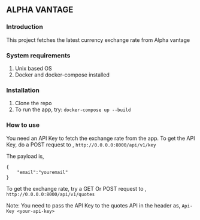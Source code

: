 ## ALPHA VANTAGE

### Introduction
This project fetches the latest currency exchange rate from Alpha vantage

### System requirements
1. Unix based OS
2. Docker and docker-compose installed

### Installation
1. Clone the repo
2. To run the app, try:
```docker-compose up --build```

### How to use
You need an API Key to fetch the exchange rate from the app. To get the API Key, do a 
POST request to ,
```http://0.0.0.0:8000/api/v1/key```

The payload is,
```
{
    "email":"youremail"
}
```
To get the exchange rate, try a GET Or POST request to ,
```http://0.0.0.0:8000/api/v1/quotes```

Note: You need to pass the API Key to the quotes API in the header as,
```Api-Key <your-api-key>```
